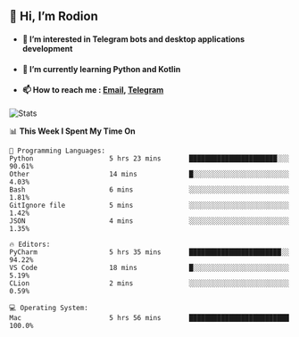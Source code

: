 ## 👋 Hi, I’m Rodion
- #### 👀 I’m interested in Telegram bots and desktop applications development
- #### 🌱 I’m currently learning Python and Kotlin
- #### 📫 How to reach me : [Email](mailto:me@lavn.ml), [Telegram](https://t.me/fast_geek)

![Stats](https://github-readme-stats.vercel.app/api?username=rodion-gudz&show_icons=true&theme=github_dark&hide_border=true&hide=issues&count_private=true&layout=compact)


<!--START_SECTION:waka-->
📊 **This Week I Spent My Time On** 

```text
💬 Programming Languages: 
Python                   5 hrs 23 mins       ██████████████████████░░░   90.61% 
Other                    14 mins             █░░░░░░░░░░░░░░░░░░░░░░░░   4.03% 
Bash                     6 mins              ░░░░░░░░░░░░░░░░░░░░░░░░░   1.81% 
GitIgnore file           5 mins              ░░░░░░░░░░░░░░░░░░░░░░░░░   1.42% 
JSON                     4 mins              ░░░░░░░░░░░░░░░░░░░░░░░░░   1.35%

🔥 Editors: 
PyCharm                  5 hrs 35 mins       ███████████████████████░░   94.22% 
VS Code                  18 mins             █░░░░░░░░░░░░░░░░░░░░░░░░   5.19% 
CLion                    2 mins              ░░░░░░░░░░░░░░░░░░░░░░░░░   0.59%

💻 Operating System: 
Mac                      5 hrs 56 mins       █████████████████████████   100.0%

```


<!--END_SECTION:waka-->
